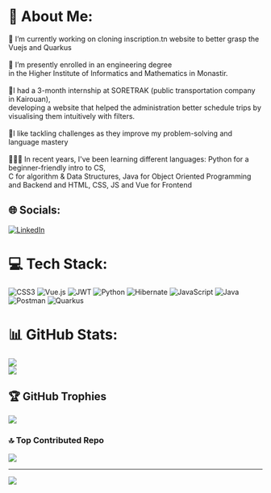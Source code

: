 # 👨 About Me:
🔭 I’m currently working on cloning inscription.tn website to better grasp the Vuejs and Quarkus<br><br>🌱 I’m presently enrolled in an engineering degree <br>in the Higher Institute of Informatics and Mathematics in Monastir.<br><br>🤝I had a 3-month internship at SORETRAK (public transportation company in Kairouan), <br>developing a website that helped the administration better schedule trips by visualising them intuitively with filters.<br><br>💪I like tackling challenges as they improve my problem-solving and language mastery<br><br>👩🏻‍💻 In recent years, I've been learning different languages: Python for a beginner-friendly intro to CS,<br>C for algorithm & Data Structures, Java for Object Oriented Programming and Backend and HTML, CSS, JS and Vue for Frontend<br>


## 🌐 Socials:
[![LinkedIn](https://img.shields.io/badge/LinkedIn-%230077B5.svg?logo=linkedin&logoColor=white)](https://linkedin.com/in/mohamed-yassine-kharrat-625995209/) 

# 💻 Tech Stack:
![CSS3](https://img.shields.io/badge/css3-%231572B6.svg?style=for-the-badge&logo=css3&logoColor=white) ![Vue.js](https://img.shields.io/badge/vue.js-%2335495e.svg?style=for-the-badge&logo=vuedotjs&logoColor=%234FC08D) ![JWT](https://img.shields.io/badge/JWT-black?style=for-the-badge&logo=JSON%20web%20tokens) ![Python](https://img.shields.io/badge/python-3670A0?style=for-the-badge&logo=python&logoColor=ffdd54) ![Hibernate](https://img.shields.io/badge/Hibernate-59666C?style=for-the-badge&logo=Hibernate&logoColor=white) ![JavaScript](https://img.shields.io/badge/javascript-%23323330.svg?style=for-the-badge&logo=javascript&logoColor=%23F7DF1E) ![Java](https://img.shields.io/badge/java-%23ED8B00.svg?style=for-the-badge&logo=openjdk&logoColor=white) ![Postman](https://img.shields.io/badge/Postman-FF6C37?style=for-the-badge&logo=postman&logoColor=white) ![Quarkus](https://img.shields.io/badge/-Quarkus-4695EB?style=for-the-badge&logo=quarkus&logoColor=white)
# 📊 GitHub Stats:
![](https://github-readme-streak-stats.herokuapp.com/?user=Mindblownserver&theme=github_dark&hide_border=false)<br/>
![](https://github-readme-stats.vercel.app/api/top-langs/?username=Mindblownserver&theme=github_dark&hide_border=false&include_all_commits=true&count_private=true&layout=compact)

## 🏆 GitHub Trophies
![](https://github-profile-trophy.vercel.app/?username=Mindblownserver&theme=shadow_red&no-frame=false&no-bg=true&margin-w=4)

### 🔝 Top Contributed Repo
![](https://github-contributor-stats.vercel.app/api?username=Mindblownserver&limit=5&theme=github_dark_dimmed&combine_all_yearly_contributions=true)

---
[![](https://visitcount.itsvg.in/api?id=Mindblownserver&icon=0&color=0)](https://visitcount.itsvg.in)

